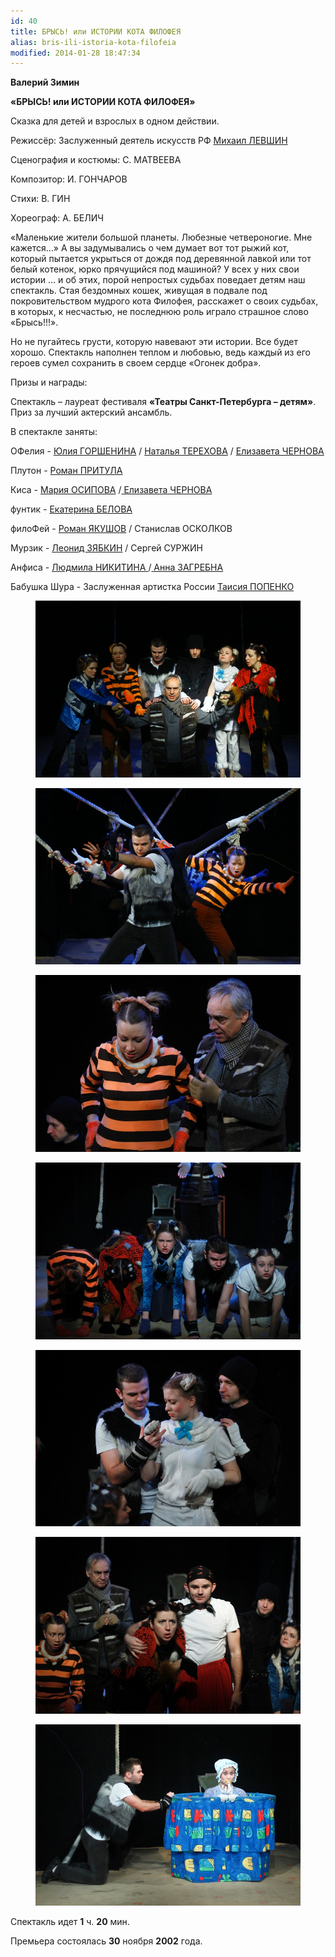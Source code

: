 ```yaml
---
id: 40
title: БРЫСЬ! или ИСТОРИИ КОТА ФИЛОФЕЯ
alias: bris-ili-istoria-kota-filofeia
modified: 2014-01-28 18:47:34
---
```


**Валерий Зимин**

**«БРЫСЬ! или ИСТОРИИ КОТА ФИЛОФЕЯ»**

Сказка для детей и взрослых в одном действии.

Режиссёр: Заслуженный деятель искусств РФ <a href="153-mihail-levshin.html">Михаил ЛЕВШИН</a>

Сценография и костюмы: С. МАТВЕЕВА

Композитор: И. ГОНЧАРОВ

Стихи: В. ГИН

Хореограф: А. БЕЛИЧ

«Маленькие жители большой планеты. Любезные четвероногие. Мне кажется…» А вы задумывались о чем думает вот тот рыжий кот, который пытается укрыться от дождя под деревянной лавкой или тот белый котенок, юрко прячущийся под машиной? У всех у них свои истории … и об этих, порой непростых судьбах поведает детям наш спектакль. Стая бездомных кошек, живущая в подвале под покровительством мудрого кота Филофея, расскажет о своих судьбах, в которых, к несчастью, не последнюю роль играло страшное слово «Брысь!!!».

Но не пугайтесь грусти, которую навевают эти истории. Все будет хорошо. Спектакль наполнен теплом и любовью, ведь каждый из его героев сумел сохранить в своем сердце «Огонек добра».

Призы и награды:

Спектакль – лауреат фестиваля **«Театры Санкт-Петербурга – детям»**. Приз за лучший актерский ансамбль.

В спектакле заняты:

ОФелия - <a href="49-ylia-gorshenina.html">Юлия ГОРШЕНИНА</a> / <a href="56-natasha-terehova.html">Наталья ТЕРЕХОВА</a> / <a href="48-chernovaelizaveta.html">Елизавета ЧЕРНОВА </a>

Плутон - <a href="50-roman-pritula.html">Роман ПРИТУЛА</a>

Киса - <a href="301-mariaosipova.html">Мария ОСИПОВА</a> /<a href="48-chernovaelizaveta.html"> Елизавета ЧЕРНОВА</a>

фунтик - <a href="23-belova-ekaterina.html">Екатерина БЕЛОВА</a>

филоФей - <a href="88-roman-yakushov.html">Роман ЯКУШОВ</a> / Станислав ОСКОЛКОВ

Мурзик - <a href="67-leonid-zabkin.html">Леонид ЗЯБКИН</a> / Сергей СУРЖИН

Анфиса - <a href="63-lyda-nikitina.html">Людмила НИКИТИНА </a>/<a href="79-anna-zagrebna.html"> Анна ЗАГРЕБНА</a>

Бабушка Шура - Заслуженная артистка России <a href="26-popenko-taisija.html">Таисия ПОПЕНКО</a>

<figure><img src="images/stories/random/bris1 2013 1.jpg" /></figure>

<figure><img src="images/stories/random/bris 2013 1.jpg" /></figure>

<figure><img src="images/stories/random/bris 2013 2.jpg" /></figure>

<figure><img src="images/stories/random/bris 2013 3.jpg" /></figure>

<figure><img src="images/stories/random/bris 2013 4.jpg" /></figure>

<figure><img src="images/stories/random/bris 2013 5.jpg" /></figure>

<figure><img src="images/stories/random/bris 2013.jpg" /></figure>

Спектакль идет **1** ч. **20** мин.

Премьера состоялась **30** ноября **2002** года.

